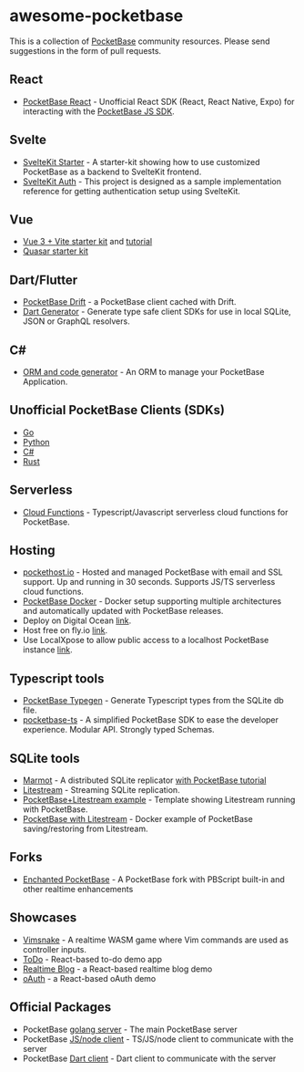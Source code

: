 # awesome-pocketbase

This is a collection of [PocketBase](https://pocketbase.io) community resources. Please send suggestions in the form of pull requests.

## React

* [PocketBase React](https://github.com/tobicrain/pocketbase-react) - Unofficial React SDK (React, React Native, Expo) for interacting with the [PocketBase JS SDK](https://github.com/pocketbase/js-sdk).

## Svelte

* [SvelteKit Starter](https://github.com/spinspire/pocketbase-sveltekit-starter) - A starter-kit showing how to use customized PocketBase as a backend to SvelteKit frontend.
* [SvelteKit Auth](https://github.com/danawoodman/sveltekit-auth-example) - This project is designed as a sample implementation reference for getting authentication setup using SvelteKit.

## Vue

* [Vue 3 + Vite starter kit](https://github.com/StefanVDWeide/pocketbase-vue) and [tutorial](https://studioterabyte.nl/en/blog/pocketbase-vue-3)
* [Quasar starter kit](https://github.com/aaronblondeau/pocketbase_quasar_starter)

## Dart/Flutter

* [PocketBase Drift](https://github.com/rodydavis/pocketbase_drift) - a PocketBase client cached with Drift.
* [Dart Generator](https://github.com/rodydavis/pocketbase_dart_generator) - Generate type safe client SDKs for use in local SQLite, JSON or GraphQL resolvers.

## C#

* [ORM and code generator](https://github.com/iluvadev/PocketBaseClient-csharp) - An ORM to manage your PocketBase Application.

## Unofficial PocketBase Clients (SDKs)

* [Go](https://github.com/r--w/pocketbase)
* [Python](https://github.com/vaphes/pocketbase)
* [C#](https://github.com/PRCV1/pocketbase-csharp-sdk)
* [Rust](https://github.com/sreedevk/pocketbase-sdk-rust)

## Serverless

* [Cloud Functions](https://github.com/benallfree/pockethost/tree/master/packages/js-cloud-funcs) - Typescript/Javascript serverless cloud functions for PocketBase.

## Hosting

* [pockethost.io](https://pockethost.io) - Hosted and managed PocketBase with email and SSL support. Up and running in 30 seconds. Supports JS/TS serverless cloud functions.
* [PocketBase Docker](https://github.com/muchobien/pocketbase-docker) - Docker setup supporting multiple architectures and automatically updated with PocketBase releases.
* Deploy on Digital Ocean [link](https://github.com/pocketbase/pocketbase/discussions/512).
* Host free on fly.io [link](https://github.com/pocketbase/pocketbase/discussions/537).
* Use LocalXpose to allow public access to a localhost PocketBase instance [link](https://github.com/gapmiss/expose-database-server-pocketbase/blob/master/Expose%20database%20server%20(PocketBase).md).

## Typescript tools

* [PocketBase Typegen](https://github.com/patmood/pocketbase-typegen) - Generate Typescript types from the SQLite db file.
* [pocketbase-ts](https://github.com/Solaris9/pocketbase-ts) - A simplified PocketBase SDK to ease the developer experience. Modular API. Strongly typed Schemas.

## SQLite tools

* [Marmot](https://github.com/maxpert/marmot) - A distributed SQLite replicator [with PocketBase tutorial](https://www.youtube.com/watch?v=Zapupe_FREc)
* [Litestream](https://litestream.io/) - Streaming SQLite replication.
* [PocketBase+Litestream example](https://github.com/TylerSustare/pocketbase-framework-litestream) - Template showing Litestream running with PocketBase.
* [PocketBase with Litestream](https://github.com/bscott/pocketbase-litestream/) - Docker example of PocketBase saving/restoring from Litestream.

## Forks

* [Enchanted PocketBase](https://github.com/benallfree/pocketbase) - A PocketBase fork with PBScript built-in and other realtime enhancements

## Showcases

* [Vimsnake](https://github.com/patmood/vim_snake) - A realtime WASM game where Vim commands are used as controller inputs.
* [ToDo](https://github.com/rajesh6161/pocketbaseTodo) - React-based to-do demo app
* [Realtime Blog](https://github.com/rajesh6161/pbRealtimeBlog) - a React-based realtime blog demo
* [oAuth](https://github.com/rajesh6161/pocketbase-oauth-demo) - a React-based oAuth demo

## Official Packages

* PocketBase [golang server](https://github.com/pocketbase/pocketbase/releases/) - The main PocketBase server
* PocketBase [JS/node client](https://github.com/pocketbase/js-sdk) - TS/JS/node client to communicate with the server
* PocketBase [Dart client](https://github.com/pocketbase/dart-sdk) - Dart client to communicate with the server

